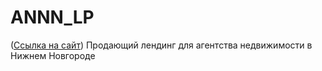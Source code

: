 # ANNN_LP
([Ссылка на сайт](https://baturinss.github.io/annn-demo/))
 Продающий лендинг для агентства недвижимости в Нижнем Новгороде
